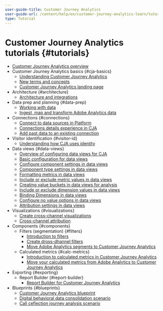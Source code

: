 ```yaml
---
user-guide-title: Customer Journey Analytics
user-guide-url: /content/help/en/customer-journey-analytics-learn/tutorials/overview.html
type: Tutorial
---
```


# Customer Journey Analytics tutorials {#tutorials}

+ [Customer Journey Analytics overview](overview.md)
+ Customer Journey Analytics basics {#cja-basics}
  + [Understanding Customer Journey Analytics](cja-basics/understanding-customer-journey-analytics.md)
  + [New terms and concepts](cja-basics/new-terms-and-concepts-in-cja.md)
  + [Customer Journey Analytics landing page](cja-basics/customer-journey-analytics-landing-page.md)
+ Architecture {#architecture}
  + [Architecture and integrations](architecture/architecture-and-integrations-of-cja.md)
+ Data prep and planning {#data-prep}
  + [Working with data](data-prep/working-with-data-in-cja.md)
  + [Ingest, map and transform Adobe Analytics data](data-prep/ingest-map-and-transform-adobe-analytics-data.md)
+ Connections {#connections}
  + [Connect to data sources in Platform](connections/connecting-customer-journey-analytics-to-data-sources-in-platform.md)
  + [Connections details experience in CJA](connections/connections-details-experience-in-cja.md)
  + [Add past data to an existing connection](connections/add-past-data-to-an-existing-connection-in-cja.md)
+ Visitor identification {#visitor-id}
  + [Understanding how CJA uses identity](visitor-id/understanding-how-customer-journey-analytics-uses-identity.md)
+ Data views {#data-views}
  + [Overview of configuring data views for CJA](data-views/overview-of-configuring-data-views-for-cja.md)
  + [Basic configuration for data views](data-views/basic-configuration-for-data-views.md)
  + [Configure component settings in data views](data-views/configuring-component-settings-in-data-views.md)
  + [Component type settings in data views](data-views/component-type-settings-in-data-views.md)
  + [Formatting metrics in data views](data-views/formatting-metrics-in-data-views.md)
  + [Include or exclude metric values in data views](data-views/include-or-exclude-metric-values-in-data-views.md)
  + [Creating value buckets in data views for analysis](data-views/creating-value-buckets-in-data-views-for-analysis.md)
  + [Include or exclude dimension values in data views](data-views/include-or-exclude-dimension-values-in-data-views.md)
  + [Binding Dimensions in data views](data-views/binding-dimensions-in-data-views.md)
  + [Configure no value options in data views](data-views/configure-no-value-options-in-data-views.md)
  + [Attribution settings in data views](data-views/attribution-settings-in-data-views.md)
+ Visualizations {#visualizations}
  + [Create cross-channel visualizations](visualizations/creating-cross-channel-visualizations-in-customer-journey-analytics.md)
  + [Cross-channel attribution](visualizations/cross-channel-attribution-in-customer-journey-analytics.md)
+ Components {#components}
  + Filters (segmentation) {#filters}
    + [Introduction to filters](components/filters/introduction-to-filters-in-cja.md)
    + [Create dross-dhannel filters](components/filters/creating-cross-channel-filters-in-customer-journey-analytics.md)
    + [Move Adobe Analytics segments to Customer Journey Analytics](components/filters/moving-adobe-analytics-segments-to-customer-journey-analytics.md)
  + Calculated metrics {#calc-metrics}
    + [Introduction to calculated metrics in Customer Journey Analytics](components/calc-metrics/introduction-to-calculated-metrics-in-customer-journey-analytics.md)
    + [Move your calculated metrics from Adobe Analytics to Customer Journey Analytics](components/calc-metrics/moving-your-calculated-metrics-from-adobe-analytics-to-customer-journey-analytics.md)
+ Exporting {#exporting}
  + Report Builder {#report-builder}
    + [Report Builder for Customer Journey Analytics](exporting/report-builder/report-builder-for-customer-journey-analytics.md)
+ Blueprints {#blueprints}
  + [Customer Journey Analytics blueprint](https://experienceleague.adobe.com/docs/blueprints-learn/architecture/customer-journey-analytics/overview.html)
  + [Digital behavioral data consolidation scenario](https://experienceleague.adobe.com/docs/blueprints-learn/architecture/customer-journey-analytics/digital-behavioral-data-consolidation.html)
  + [Call ceflection journey analysis scenario](https://experienceleague.adobe.com/docs/blueprints-learn/architecture/customer-journey-analytics/call-deflect.html?lang=en#customer-journey-analytics)
